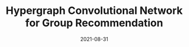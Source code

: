 ---
title: "Hypergraph Convolutional Network for Group Recommendation"
date: 2021-08-31
publishDate: 2021-08-31T12:15:49.436331Z
authors: ["Renqi Jia", "Xiaofei Zhou", "Linhua Dong", "Shirui Pan"]
publication_types: ["1"]
abstract: ""
featured: false
publication: "*IEEE International Conference on Data Mining (ICDM), Dec 7-10, 2021*"
tags: ["Graph Neural Networks", "Recommender Systems"]
---